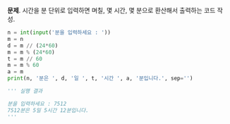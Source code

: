 **문제**. 시간을 분 단위로 입력하면 며칠, 몇 시간, 몇 분으로 환산해서 출력하는 코드 작성.
```py
n = int(input('분을 입력하세요 : '))
m = n
d = m // (24*60)
m = m % (24*60)
t = m // 60
m = m % 60
a = m
print(n, '분은 ', d, '일 ', t, '시간 ', a, '분입니다.', sep='')

''' 실행 결과

분을 입력하세요 : 7512
7512분은 5일 5시간 12분입니다.
'''
```